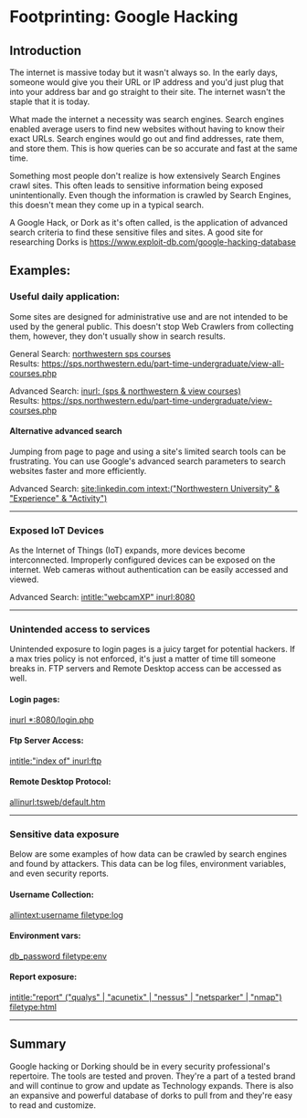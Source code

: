 # Footprinting: Google Hacking
## Introduction
The internet is massive today but it wasn't always so. In the early days, someone would give you their URL or IP address and you'd just plug that into your address bar and go straight to their site. The internet wasn't the staple that it is today.

What made the internet a necessity was search engines. Search engines enabled average users to find new websites without having to know their exact URLs. Search engines would go out and find addresses, rate them, and store them. This is how queries can be so accurate and fast at the same time.

Something most people don't realize is how extensively Search Engines crawl sites. This often leads to sensitive information being exposed unintentionally. Even though the information is crawled by Search Engines, this doesn't mean they come up in a typical search.

A Google Hack, or Dork as it's often called, is the application of advanced search criteria to find these sensitive files and sites. A good site for researching Dorks is https://www.exploit-db.com/google-hacking-database

## Examples:
### Useful daily application:
Some sites are designed for administrative use and are not intended to be used by the general public. This doesn't stop Web Crawlers from collecting them, however, they don't usually show in search results.

General Search: [northwestern sps courses](https://www.google.com/search?q=northwestern%20sps%20courses) <br>
Results:
https://sps.northwestern.edu/part-time-undergraduate/view-all-courses.php

Advanced Search: [inurl: (sps & northwestern & view courses)](https://www.google.com/search?q=inurl:%20(sps%20%26%20northwestern%20%26%20view%20courses)) <br>
Results: https://sps.northwestern.edu/part-time-undergraduate/view-courses.php

#### Alternative advanced search
Jumping from page to page and using a site's limited search tools can be frustrating. You can use Google's advanced search parameters to search websites faster and more efficiently.

Advanced Search: [site:linkedin.com intext:("Northwestern University" & "Experience" & "Activity")](https://www.google.com/search?q=site:linkedin.com%20intext:(%22Northwestern%20University%22%20%26%20%22Experience%22%20%26%20%22Activity%22))

***
### Exposed IoT Devices
As the Internet of Things (IoT) expands, more devices become interconnected. Improperly configured devices can be exposed on the internet. Web cameras without authentication can be easily accessed and viewed.

Advanced Search: [intitle:"webcamXP" inurl:8080](https://www.google.com/search?q=intitle:%22webcamXP%22%20inurl:8080)

***
### Unintended access to services
Unintended exposure to login pages is a juicy target for potential hackers. If a max tries policy is not enforced, it's just a matter of time till someone breaks in. FTP servers and Remote Desktop access can be accessed as well.

#### Login pages:
[inurl *:8080/login.php](https://www.google.com/search?q=inurl%20*:8080/login.php)

#### Ftp Server Access:
[intitle:"index of" inurl:ftp](https://www.google.com/search?q=intitle:%22index%20of%22%20inurl:ftp)

#### Remote Desktop Protocol:
[allinurl:tsweb/default.htm](https://www.google.com/search?q=allinurl:tsweb/default.htm)


***
### Sensitive data exposure
Below are some examples of how data can be crawled by search engines and found by attackers. This data can be log files, environment variables, and even security reports.

#### Username Collection:
[allintext:username filetype:log](https://www.google.com/search?q=allintext:username%20filetype:log)

#### Environment vars:
[db_password filetype:env](https://www.google.com/search?q=db_password%20filetype:env)

#### Report exposure:
[intitle:"report" ("qualys" | "acunetix" | "nessus" | "netsparker" | "nmap") filetype:html](https://www.google.com/search?q=intitle:%22report%22%20(%22qualys%22%20|%20%22acunetix%22%20|%20%22nessus%22%20|%20%22netsparker%22%20|%20%22nmap%22)%20filetype:html)


***
## Summary
Google hacking or Dorking should be in every security professional's repertoire. The tools are tested and proven. They're a part of a tested brand and will continue to grow and update as Technology expands. There is also an expansive and powerful database of dorks to pull from and they're easy to read and customize.
